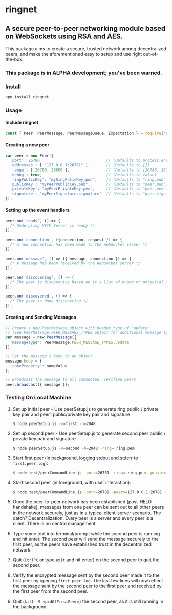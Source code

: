 # ringnet

## A secure peer-to-peer networking module based on WebSockets using RSA and AES.

This package aims to create a secure, trusted network among decentralized peers, and make the aforementioned easy to setup and use right out-of-the-box.

### This package is in ALPHA development; you've been warned.

### Install
```bash
npm install ringnet
```

### Usage

#### Include ringnet
```js
const { Peer, PeerMessage, PeerMessageQueue, Expectation } = require('ringnet');
```

#### Creating a new peer
```js
var peer = new Peer({
  'port': 26780                             // (Defaults to process.env.DSCVRY_LISTEN || 26781)
  'addresses': [ "127.0.0.1:26781" ],       // (Defaults to [])
  'range': [ 26780, 26800 ],                // (Defaults to [26780, 26790])
  'debug': true,                            // (Defaults to false)
  'ringPublicKey': "myRingPulicKey.pub",    // (Defaults to "ring.pub")
  'publicKey': "myPeerPublicKey.pub",       // (Defaults to "peer.pub")
  'privateKey': "myPeerPrivateKey.pem",     // (Defaults to "peer.pem")
  'signature': "myPeerSignature.signature"  // (Defaults to "peer.signature")
});
```

#### Setting up the event handlers
```js
peer.on('ready', () => {
  /* Underyling HTTP Server is ready */
});

peer.on('connection', ({connection, request }) => {
  /* A new connection has been made to the WebSocket server */
});

peer.on('message', () => ({ message, connection }) => {
  /* A message has been received by the WebSocket server */
});

peer.on('discovering', () => {
  /* The peer is discovering based on it's list of known or potential peers */
});

peer.on('discovered', () => {
  /* The peer is done discovering */
});
```

#### Creating and Sending Messages
```js
// Create a new PeerMessage object with header type of 'update'
// (See PeerMessage.PEER_MESSAGE_TYPES object for additional message types or to add your own)
var message = new PeerMessage({
  'messageType': PeerMessage.PEER_MESSAGE_TYPES.update
});

// Set the message's body to an object
message.body = {
  'someProperty': someValue
};

// Broadcast the message to all connected, verified peers
peer.broadcast({ message });
```

### Testing On Local Machine
1. Set up initial peer - Use peerSetup.js to generate ring public / private key pair and peer1 public/private key pair and signature

    ```bash
    $ node peerSetup.js -o=first -b=2048
    ```

2. Set up second peer - Use peerSetup.js to generate second peer public / private key pair and signature

    ```bash
    $ node peerSetup.js -o=second -b=2048 -ring=.ring.pem
    ```

4. Start first peer (in background, logging stdout and stderr to `first.peer.log`):
    
    ```bash
    $ node test/peerCommandLine.js -port=26781 -ring=.ring.pub -private=first.peer.pem -public=first.peer.pub -signature=first.peer.signature -v -d > "first.peer.log" 2>&1 &
    ```
    
5. Start second peer (in foreground, with user interaction):
    
    ```bash
    $ node test/peerCommandLine.js -port=26782 -peers=127.0.0.1:26781 -ring=.ring.pub -private=second.peer.pem -public=second.peer.pub -signature=second.peer.signature -v
    ```
    
6. Once the peer-to-peer network has been established (post-HELO handshake), messages from one peer can be sent out to all other peers in the network securely, just as in a typical client-server scenario. The catch? Decentralization. Every peer is a server and every peer is a client. There is no central management.
7. Type some text into terminal/prompt while the second peer is running and hit enter. The second peer will send the message securely to the first peer, as the peers have established trust in the decentralized network.
8. Quit (`Ctrl^C` or type `exit` and hit enter) on the second peer to quit the second peer.
9. Verify the encrypted message sent by the second peer made it to the first peer by opening `first.peer.log`. The last few lines will now reflect the message sent by the second peer to the first peer and received by the first peer from the second peer.
10. Quit (`kill -9 <pidOfFirstPeer>`) the second peer, as it is still running in the background.